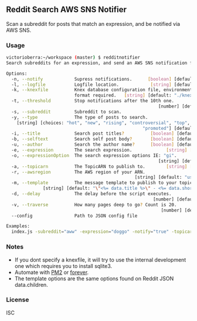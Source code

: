 ## Reddit Search AWS SNS Notifier
Scan a subreddit for posts that match an expression, and be notified via AWS SNS.

### Usage
```bash
victorioberra:~/workspace (master) $ redditnotifier 
Search subreddits for an expression, and send an AWS SNS notification for hits.

Options:
  -n, --notify            Supress notifications.      [boolean] [default: false]
  -l, --logfile           Logfile location.            [string] [default: false]
  -k, --knexfile          Knex database configuration file, environment variable
                          format required.   [string] [default: "./knexfile.js"]
  -t, --threshold         Stop notifications after the 10th one.
                                                          [number] [default: 10]
  -s, --subreddit         Subreddit to scan.                            [string]
  -y, --type              The type of posts to search.
    [string] [choices: "hot", "new", "rising", "controversial", "top", "gilded",
                                                    "promoted"] [default: "new"]
  -i, --title             Search post titles?          [boolean] [default: true]
  -b, --selftext          Search self post body?       [boolean] [default: true]
  -u, --author            Search the author name?      [boolean] [default: true]
  -e, --expression        The search expression.             [string] [required]
  -o, --expressionOption  The search expression options IE: "gi".
                                                          [string] [default: ""]
  -a, --topicarn          The TopicARN to publish to.        [string] [required]
  -r, --awsregion         The AWS region of your ARN.
                                                 [string] [default: "us-east-1"]
  -m, --template          The message template to publish to your topic.
              [string] [default: "\"<%= data.title %>\" - <%= data.shortUrl %>"]
  -d, --delay             The delay before the script executes.
                                                        [number] [default: 3000]
  -v, --traverse          How many pages deep to go? Count is 20.
                                                           [number] [default: 1]
  --config                Path to JSON config file

Examples:
  index.js -subreddit="aww" -expression="doggo" -notify="true" -topicarn="arn:aws:sns:us-east-1:0000:r-subreddit-notify-app"
```

### Notes
- If you dont specify a knexfile, it will try to use the internal development one which requires you to install sqlite3.
- Automate with [PM2](http://pm2.keymetrics.io/) or [forever](https://github.com/foreverjs/forever).
- The template options are the same options found on Reddit JSON data.children.

### License
ISC

